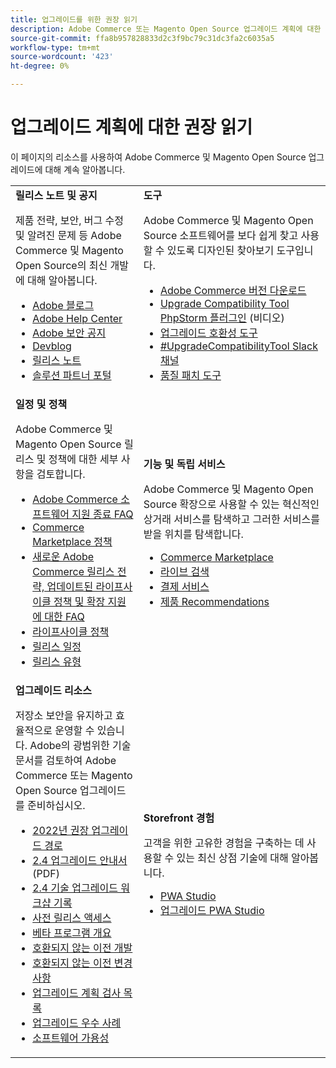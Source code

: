 ```yaml
---
title: 업그레이드를 위한 권장 읽기
description: Adobe Commerce 또는 Magento Open Source 업그레이드 계획에 대한 권장 읽기를 검토합니다.
source-git-commit: ffa8b957828833d2c3f9bc79c31dc3fa2c6035a5
workflow-type: tm+mt
source-wordcount: '423'
ht-degree: 0%

---
```



# 업그레이드 계획에 대한 권장 읽기

이 페이지의 리소스를 사용하여 Adobe Commerce 및 Magento Open Source 업그레이드에 대해 계속 알아봅니다.

<table>
  <tbody>
    <tr>
      <td><strong>릴리스 노트 및 공지</strong>
        <p>제품 전략, 보안, 버그 수정 및 알려진 문제 등 Adobe Commerce 및 Magento Open Source의 최신 개발에 대해 알아봅니다.</p>
          <ul>
            <li><a href="https://blog.adobe.com/">Adobe 블로그</a></li>
            <li><a href="https://support.magento.com/hc/en-us">Adobe Help Center</a></li>
            <li><a href="https://helpx.adobe.com/security/products/magento/apsb22-12.html">Adobe 보안 공지</a></li>
            <li><a href="https://community.magento.com/t5/Magento-DevBlog/bg-p/devblog">Devblog</a></li>
            <li><a href="https://devdocs.magento.com/guides/v2.4/release-notes/bk-release-notes.html">릴리스 노트</a></li>
            <li><a href="https://solutionpartners.adobe.com/solution-partners.html">솔루션 파트너 포털</a></li>
          </ul>
        </td>
      <td><strong>도구</strong>
        <p>Adobe Commerce 및 Magento Open Source 소프트웨어를 보다 쉽게 찾고 사용할 수 있도록 디자인된 찾아보기 도구입니다.</p>
          <ul>
            <li><a href="https://magento.com/tech-resources/downloads">Adobe Commerce 버전 다운로드</li>
            <li><a href="https://experienceleague.adobe.com/docs/commerce-learn/tutorials/uct-phpstorm.html?lang=en">Upgrade Compatibility Tool PhpStorm 플러그인</a> (비디오)</li>
            <li><a href="../upgrade-compatibility-tool/overview.md">업그레이드 호환성 도구</a></li>
            <li><a href="https://magentocommeng.slack.com/archives/C019Y143U9F">#UpgradeCompatibilityTool Slack 채널</a></li>
            <li><a href="https://experienceleague.adobe.com/docs/commerce-operations/tools/quality-patches-tool/usage.html">품질 패치 도구</a></li>
          </ul>
      </td>
    </tr>
    <tr>
      <td><strong>일정 및 정책</strong>
        <p>Adobe Commerce 및 Magento Open Source 릴리스 및 정책에 대한 세부 사항을 검토합니다.</p>
          <ul>
            <li><a href="https://support.magento.com/hc/en-us/articles/4965909814797-Adobe-Commerce-Software-End-of-Support-FAQ">Adobe Commerce 소프트웨어 지원 종료 FAQ</a></li>
            <li><a href="https://marketplacesupport.magento.com/hc/en-us/articles/4413722432653">Commerce Marketplace 정책</a></li>
            <li><a href="https://support.magento.com/hc/en-us/articles/4409421516301-FAQ-for-New-Adobe-Commerce-Release-Strategy-and-Updated-Lifecycle-Policy">새로운 Adobe Commerce 릴리스 전략, 업데이트된 라이프사이클 정책 및 확장 지원에 대한 FAQ</a></li>
            <li><a href="https://www.adobe.com/content/dam/cc/en/legal/terms/enterprise/pdfs/Adobe-Commerce-Software-Lifecycle-Policy.pdf">라이프사이클 정책</a></li>
            <li><a href="https://devdocs.magento.com/release/">릴리스 일정</a></li>
            <li><a href="https://devdocs.magento.com/release/policy/">릴리스 유형</a></li>
          </ul>
        </td>
      <td><strong>기능 및 독립 서비스</strong>
        <p>Adobe Commerce 및 Magento Open Source 확장으로 사용할 수 있는 혁신적인 상거래 서비스를 탐색하고 그러한 서비스를 받을 위치를 탐색합니다.</p>
          <ul>
            <li><a href="https://marketplace.magento.com/">Commerce Marketplace</a></li>
            <li><a href="https://marketplace.magento.com/magento-live-search.html">라이브 검색</a></li>
            <li><a href="https://marketplace.magento.com/magento-payment-services.html">결제 서비스</a></li>
            <li><a href="https://marketplace.magento.com/magento-product-recommendations.html">제품 Recommendations</a></li>
          </ul>
      </td>
    </tr>
    <tr>
      <td><strong>업그레이드 리소스</strong>
        <p>저장소 보안을 유지하고 효율적으로 운영할 수 있습니다. Adobe의 광범위한 기술 문서를 검토하여 Adobe Commerce 또는 Magento Open Source 업그레이드를 준비하십시오.</p>
          <ul>
            <li><a href="recommended-upgrade-paths-2022.md">2022년 권장 업그레이드 경로</a></li>
            <li><a href="../../assets/upgrade-guide/adobe-commerce-2-4-upgrade-guide.pdf">2.4 업그레이드 안내서</a> (PDF)</li>
            <li><a href="https://experienceleague.adobe.com/docs/commerce-learn/tutorials/upgrade-workshop.html?lang=en">2.4 기술 업그레이드 워크샵 기록</a></li>
            <li><a href="https://support.magento.com/hc/en-us/articles/360034120932">사전 릴리스 액세스</a></li>
            <li><a href="https://devdocs.magento.com/release/beta-program.html">베타 프로그램 개요</a></li>
            <li><a href="https://developer.adobe.com/commerce/contributor/guides/code-contributions/backward-compatibility-policy/">호환되지 않는 이전 개발</a></li>
            <li><a href="https://devdocs.magento.com/guides/v2.4/release-notes/backward-incompatible-changes/index.html">호환되지 않는 이전 변경 사항</a></li>
            <li><a href="https://support.magento.com/hc/en-us/articles/360057968951-Upgrade-plan-checklist-for-Adobe-Commerce">업그레이드 계획 검사 목록</a></li>
            <li><a href="../prepare/best-practices.md">업그레이드 우수 사례</a></li>
            <li><a href="https://devdocs.magento.com/release/availability.html">소프트웨어 가용성</a></li>
          </ul>
      </td>
      <td><strong>Storefront 경험</strong>
        <p>고객을 위한 고유한 경험을 구축하는 데 사용할 수 있는 최신 상점 기술에 대해 알아봅니다.</p>
          <ul>
            <li><a href="https://developer.adobe.com/commerce/pwa-studio/">PWA Studio</a></li>
            <li><a href="https://developer.adobe.com/commerce/pwa-studio/guides/upgrading-versions">업그레이드 PWA Studio</a></li>
          </ul>
      </td>
    </tr>
  </tbody>
</table>